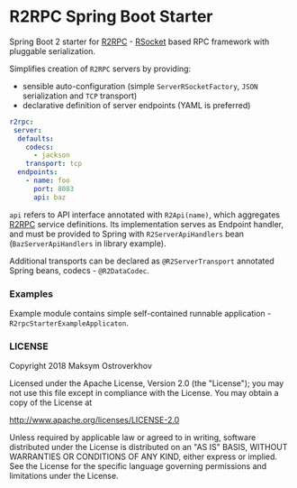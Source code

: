 # R2RPC Spring Boot Starter

Spring Boot 2 starter for [R2RPC](https://github.com/mostroverkhov/r2) - [RSocket](https://github.com/rsocket/rsocket) based RPC framework with pluggable serialization.

Simplifies creation of `R2RPC` servers by providing:

* sensible auto-configuration (simple `ServerRSocketFactory`, `JSON` serialization and `TCP` transport)
* declarative definition of server endpoints (YAML is preferred)  

```yaml
r2rpc:
 server:
  defaults:
    codecs:
      - jackson
    transport: tcp
  endpoints:
    - name: foo
      port: 8083
      api: baz
```

`api` refers to API interface annotated with `R2Api(name)`, which aggregates [R2RPC](https://github.com/mostroverkhov/r2) service definitions. Its implementation serves as Endpoint handler, and must be provided to Spring with 
`R2ServerApiHandlers` bean (`BazServerApiHandlers` in library example).   

Additional transports can be declared as `@R2ServerTransport` annotated Spring beans, codecs - `@R2DataCodec`.

### Examples

Example module contains simple self-contained runnable application - `R2rpcStarterExampleApplicaton`.

### LICENSE

Copyright 2018 Maksym Ostroverkhov

Licensed under the Apache License, Version 2.0 (the "License"); you may not use this file except in compliance with the License. You may obtain a copy of the License at

   http://www.apache.org/licenses/LICENSE-2.0

Unless required by applicable law or agreed to in writing, software distributed under the License is distributed on an "AS IS" BASIS, WITHOUT WARRANTIES OR CONDITIONS OF ANY KIND, either express or implied. See the License for the specific language governing permissions and limitations under the License.